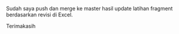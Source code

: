 Sudah saya push dan merge ke master hasil update latihan fragment berdasarkan revisi di Excel.

Terimakasih
